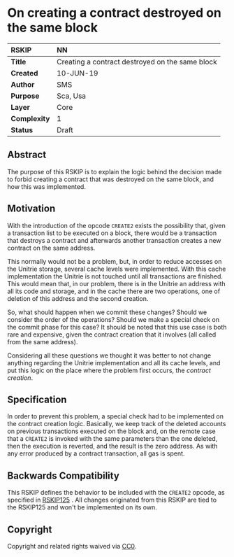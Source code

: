 # On creating a contract destroyed on the same block

|RSKIP          |NN           |
| :------------ |:-------------|
|**Title**      |Creating a contract destroyed on the same block |
|**Created**    |10-JUN-19 |
|**Author**     | SMS |
|**Purpose**    |Sca, Usa |
|**Layer**      |Core |
|**Complexity** |1 |
|**Status**     |Draft |

## Abstract

The purpose of this RSKIP is to explain the logic behind the decision made to forbid creating a contract that was destroyed on the same block, and how this was implemented.

## Motivation

With the introduction of the opcode `CREATE2` exists the possibility that, given a transaction list to be executed on a block, there would be a transaction that destroys a contract and afterwards another transaction creates a new contract on the same address. 

This normally would not be a problem, but, in order to reduce accesses on the Unitrie storage, several cache levels were implemented. With this cache implementation the Unitrie is not touched until all transactions are finished. This would mean that, in our problem, there is in the Unitrie an address with all its code and storage, and in the cache there are two operations, one of deletion of this address and the second creation. 

So, what should happen when we commit these changes? Should we consider the order of the operations? Should we make a special check on the commit phase for this case? It should be noted that this use case is both rare and expensive, given the contract creation that it involves (all called from the same address). 

Considering all these questions we thought it was better to not change anything regarding the Unitrie implementation and all its cache levels, and put this logic on the place where the problem first occurs, the *contract creation*.

## Specification	

In order to prevent this problem, a special check had to be implemented on the contract creation logic. Basically, we keep track of the deleted accounts on previous transactions executed on the block and, on the remote case that a `CREATE2` is invoked with the same parameters than the one deleted, then the execution is reverted, and the result is the zero address. As with any error produced by a contract transaction, all gas is spent. 

## Backwards Compatibility

This RSKIP defines the behavior to be included with the `CREATE2` opcode, as specified in [RSKIP125](IPs/RSKIP125.md) . All changes originated from this RSKIP are tied to the RSKIP125 and won't be implemented on its own.

## Copyright

Copyright and related rights waived via [CC0](https://creativecommons.org/publicdomain/zero/1.0/).
